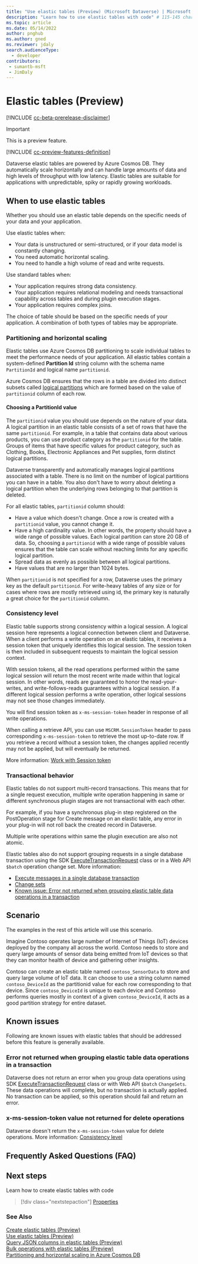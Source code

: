 ```yaml
---
title: "Use elastic tables (Preview) (Microsoft Dataverse) | Microsoft Docs" # Intent and product brand in a unique string of 43-59 chars including spaces
description: "Learn how to use elastic tables with code" # 115-145 characters including spaces. This abstract displays in the search result.
ms.topic: article
ms.date: 05/14/2022
author: pnghub
ms.author: gned
ms.reviewer: jdaly
search.audienceType: 
  - developer
contributors:
 - sumantb-msft
 - JimDaly
---
```


# Elastic tables (Preview)

[!INCLUDE [cc-beta-prerelease-disclaimer](../../includes/cc-beta-prerelease-disclaimer.md)]

> [!IMPORTANT]
> This is a preview feature.
> 
> [!INCLUDE [cc-preview-features-definition](../../includes/cc-preview-features-definition.md)]

<!-- 
Maker topics to refer to from https://github.com/MicrosoftDocs/powerapps-docs-pr/pull/8083
These are in the peakerbl-1 branch.

Create and edit elastic tables (preview)
https://review.learn.microsoft.com/en-us/power-apps/maker/data-platform/create-edit-elastic-tables?branch=pr-en-us-8083

Create and edit tables using Power Apps
https://review.learn.microsoft.com/en-us/power-apps/maker/data-platform/create-edit-entities-portal?branch=pr-en-us-8083

Types of tables
https://review.learn.microsoft.com/en-us/power-apps/maker/data-platform/types-of-entities?branch=pr-en-us-8083

-->
Dataverse elastic tables are powered by Azure Cosmos DB. They automatically scale horizontally and can handle large amounts of data and high levels of throughput with low latency. Elastic tables are suitable for applications with unpredictable, spiky or rapidly growing workloads.

## When to use elastic tables

Whether you should use an elastic table depends on the specific needs of your data and your application.

Use elastic tables when:

- Your data is unstructured or semi-structured, or if your data model is constantly changing.
- You need automatic horizontal scaling.
- You need to handle a high volume of read and write requests.

Use standard tables when:

- Your application requires strong data consistency.
- Your application requires relational modeling and needs transactional capability across tables and during plugin execution stages.
- Your application requires complex joins.

The choice of table should be based on the specific needs of your application. A combination of both types of tables may be appropriate.

### Partitioning and horizontal scaling

Elastic tables use Azure Cosmos DB partitioning to scale individual tables to meet the performance needs of your application. All elastic tables contain a system-defined **Partition Id** string column with the schema name `PartitionId` and logical name `partitionid`.

Azure Cosmos DB ensures that the rows in a table are divided into distinct subsets called [logical partitions](/azure/cosmos-db/partitioning-overview#logical-partitions) which are formed based on the value of `partitionid` column of each row.

#### Choosing a PartitionId value

The `partitionid` value you should use depends on the nature of your data.  A logical partition in an elastic table consists of a set of rows that have the same `partitionid`. For example, in a table that contains data about various products, you can use product category as the `partitionid` for the table. Groups of items that have specific values for product category, such as Clothing, Books, Electronic Appliances and Pet supplies, form distinct logical partitions.

Dataverse transparently and automatically manages logical partitions associated with a table. There is no limit on the number of logical partitions you can have in a table. You also don't have to worry about deleting a logical partition when the underlying rows belonging to that partition is deleted.

For all elastic tables, `partitionid` column should:

- Have a value which doesn't change. Once a row is created with a `partitionid` value, you cannot change it.
- Have a high cardinality value. In other words, the property should have a wide range of possible values. Each logical partition can store 20 GB of data. So, choosing a `partitionid` with a wide range of possible values ensures that the table can scale without reaching limits for any specific logical partition.
- Spread data as evenly as possible between all logical partitions.
- Have values that are no larger than 1024 bytes.

When `partitionid` is not specified for a row, Dataverse uses the primary key as the default `partitionid`. For write-heavy tables of any size or for cases where rows are mostly retrieved using id, the primary key is naturally a great choice for the `partitionid` column.

### Consistency level

Elastic table supports strong consistency within a logical session. A logical session here represents a logical connection between client and Dataverse. When a client performs a write operation on an elastic tables, it receives a session token that uniquely identifies this logical session. The session token is then included in subsequent requests to maintain the logical session context.

With session tokens, all the read operations performed within the same logical session will return the most recent write made within that logical session. In other words, reads are guaranteed to honor the read-your-writes, and write-follows-reads guarantees within a logical session. If a different logical session performs a write operation, other logical sessions may not see those changes immediately.

You will find session token as `x-ms-session-token` header in response of all write operations.  

When calling a retrieve API, you can use `MSCRM.SessionToken` header to pass corresponding `x-ms-session-token` to retrieve the most up-to-date row. If you retrieve a record without a session token, the changes applied recently may not be applied, but will eventually be returned.

More information: [Work with Session token](use-elastic-tables.md#work-with-session-token)

<!-- Elastic tables support [session consistency](/azure/cosmos-db/consistency-levels#session-consistency). Elastic tables use *session tokens* to achieve session consistency. Session tokens are opaque strings returned by Dataverse when your client performs any write operation (create/update/delete).

When your client performs a subsequent read operation, include the session token in the request, allowing Dataverse to return the most up-to-date data for that client. -->



### Transactional behavior

Elastic tables do not support multi-record transactions. This means that for a single request execution, multiple write operation happening in same or different synchronous plugin stages are not transactional with each other.

For example, if you have a synchronous plug-in step registered on the PostOperation stage for Create message on an elastic table, any error in your plug-in will not roll back the created record in Dataverse.

Multiple write operations within same the plugin execution are also not atomic.

Elastic tables also do not support grouping requests in a single database transaction using the SDK [ExecuteTransactionRequest](xref:Microsoft.Xrm.Sdk.Messages.ExecuteTransactionRequest) class or in a Web API `$batch` operation change set.  More information:

- [Execute messages in a single database transaction](org-service/use-executetransaction.md)
- [Change sets](webapi/execute-batch-operations-using-web-api.md#change-sets)
- [Known issue: Error not returned when grouping elastic table data operations in a transaction](#error-not-returned-when-grouping-elastic-table-data-operations-in-a-transaction)


## Scenario

The examples in the rest of this article will use this scenario.

Imagine Contoso operates large number of Internet of Things (IoT) devices deployed by the company all across the world. Contoso needs to store and query large amounts of sensor data being emitted from IoT devices so that they can monitor health of device and gathering other insights.

Contoso can create an elastic table named `contoso_SensorData` to store and query large volume of IoT data. It can choose to use a string column named `contoso_DeviceId` as the partitionid value for each row corresponding to that device. Since `contoso_DeviceId` is unique to each device and Contoso performs queries mostly in context of a given `contoso_DeviceId`, it acts as a good partition strategy for entire dataset.

<!-- ## Create elastic tables Moved to powerapps-docs\developer\data-platform\create-elastic-tables.md -->

<!-- ## Elastic table data operations Moved to powerapps-docs\developer\data-platform\use-elastic-tables.md -->

<!-- ## Query JSON columns in an elastic table Moved to powerapps-docs\developer\data-platform\query-json-columns-elastic-tables.md -->

<!-- ## Bulk operations Moved to powerapps-docs\developer\data-platform\bulk-operations-elastic-tables.md -->



## Known issues

Following are known issues with elastic tables that should be addressed before this feature is generally available.

### Error not returned when grouping elastic table data operations in a transaction

Dataverse does not return an error when you group data operations using SDK [ExecuteTransactionRequest](xref:Microsoft.Xrm.Sdk.Messages.ExecuteTransactionRequest) class or with Web API `$batch` `ChangeSets`. These data operations will complete, but no transaction is actually applied. No transaction can be applied, so this operation should fail and return an error.

### x-ms-session-token value not returned for delete operations

Dataverse doesn't return the `x-ms-session-token` value for delete operations. More information: [Consistency level](#consistency-level)

## Frequently Asked Questions (FAQ)

## Next steps

Learn how to create elastic tables with code

> [!div class="nextstepaction"]
> [Properties](create-elastic-tables.md)<br/>

<!-- 

FAQ should only be used to refer to content that is ALREADY described in the docs.
They should ALWAYS include a link to the section of the docs where the information was provided in context. 

-->

### See Also

[Create elastic tables (Preview)](create-elastic-tables.md)<br />
[Use elastic tables (Preview)](use-elastic-tables.md)<br />
[Query JSON columns in elastic tables (Preview)](query-json-columns-elastic-tables.md)<br />
[Bulk operations with elastic tables (Preview)](bulk-operations-elastic-tables.md)<br />
[Partitioning and horizontal scaling in Azure Cosmos DB](/azure/cosmos-db/partitioning-overview)